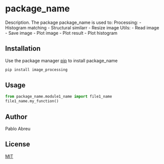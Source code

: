 # package_name

Description. 
The package package_name is used to:
	Processing:
		- Histogram matching
		- Structural similarr
		- Resize image
	Utils:
		- Read image
		- Save image
		- Plot image
		- Plot result
		- Plot histogram



## Installation

Use the package manager [pip](https://pip.pypa.io/en/stable/) to install package_name

```bash
pip install image_processing
```

## Usage

```python
from package_name.module1_name import file1_name
file1_name.my_function()
```

## Author
Pablo Abreu

## License
[MIT](https://choosealicense.com/licenses/mit/)